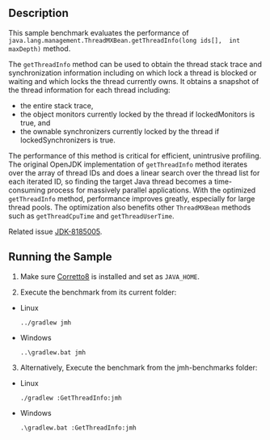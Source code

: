 ## Description
This sample benchmark evaluates the performance of `java.lang.management.ThreadMXBean.getThreadInfo(long ids[], 
int maxDepth)` method.

The `getThreadInfo` method can be used to obtain the thread stack trace and synchronization information including on which lock a thread is blocked or waiting and which locks the thread currently owns. It obtains a snapshot of the thread information for each thread including:
 
* the entire stack trace,
* the object monitors currently locked by the thread if lockedMonitors is true, and
* the ownable synchronizers currently locked by the thread if lockedSynchronizers is true.
 
The performance of this method is critical for efficient, unintrusive profiling. The original OpenJDK implementation of `getThreadInfo` method iterates over the array of thread IDs and does a linear search over the thread list for each iterated ID, so finding the target Java thread becomes a time-consuming process for massively parallel applications. With the optimized `getThreadInfo` method, performance improves greatly, especially for large thread pools. The optimization also benefits other `ThreadMXBean` methods such as `getThreadCpuTime` and `getThreadUserTime`. 

Related issue [JDK-8185005](https://bugs.openjdk.java.net/browse/JDK-8185005).

## Running the Sample
1. Make sure [Corretto8](https://docs.aws.amazon.com/corretto/latest/corretto-8-ug/downloads-list.html) is installed
 and set as `JAVA_HOME`.

2. Execute the benchmark from its current folder:
 * Linux
   ```
   ../gradlew jmh
   ```
 * Windows
    ```
    ..\gradlew.bat jmh
    ```

3. Alternatively, Execute the benchmark from the jmh-benchmarks folder:
 * Linux
   ```
   ./gradlew :GetThreadInfo:jmh
   ```
 * Windows
    ```
    .\gradlew.bat :GetThreadInfo:jmh
    ```
